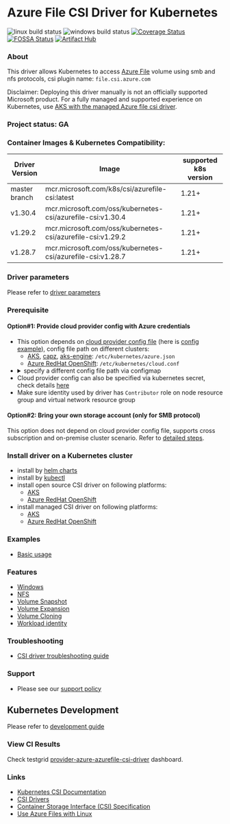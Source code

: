 # Azure File CSI Driver for Kubernetes
![linux build status](https://github.com/kubernetes-sigs/azurefile-csi-driver/actions/workflows/linux.yaml/badge.svg)
![windows build status](https://github.com/kubernetes-sigs/azurefile-csi-driver/actions/workflows/windows.yaml/badge.svg)
[![Coverage Status](https://coveralls.io/repos/github/kubernetes-sigs/azurefile-csi-driver/badge.svg?branch=master)](https://coveralls.io/github/kubernetes-sigs/azurefile-csi-driver?branch=master)
[![FOSSA Status](https://app.fossa.io/api/projects/git%2Bgithub.com%2Fkubernetes-sigs%2Fazurefile-csi-driver.svg?type=shield)](https://app.fossa.io/projects/git%2Bgithub.com%2Fkubernetes-sigs%2Fazurefile-csi-driver?ref=badge_shield)
[![Artifact Hub](https://img.shields.io/endpoint?url=https://artifacthub.io/badge/repository/azurefile-csi-driver)](https://artifacthub.io/packages/search?repo=azurefile-csi-driver)

### About
This driver allows Kubernetes to access [Azure File](https://docs.microsoft.com/en-us/azure/storage/files/storage-files-introduction) volume using smb and nfs protocols, csi plugin name: `file.csi.azure.com`

Disclaimer: Deploying this driver manually is not an officially supported Microsoft product. For a fully managed and supported experience on Kubernetes, use [AKS with the managed Azure file csi driver](https://learn.microsoft.com/azure/aks/azure-files-csi).

### Project status: GA

### Container Images & Kubernetes Compatibility:
|Driver Version  |Image                                                      | supported k8s version |
|----------------|---------------------------------------------------------- |-----------------------|
|master branch   |mcr.microsoft.com/k8s/csi/azurefile-csi:latest             | 1.21+                 |
|v1.30.4         |mcr.microsoft.com/oss/kubernetes-csi/azurefile-csi:v1.30.4 | 1.21+                 |
|v1.29.2         |mcr.microsoft.com/oss/kubernetes-csi/azurefile-csi:v1.29.2 | 1.21+                 |
|v1.28.7         |mcr.microsoft.com/oss/kubernetes-csi/azurefile-csi:v1.28.7 | 1.21+                 |

### Driver parameters
Please refer to [driver parameters](./docs/driver-parameters.md)

### Prerequisite
#### Option#1: Provide cloud provider config with Azure credentials
 - This option depends on [cloud provider config file](https://github.com/kubernetes/cloud-provider-azure/blob/master/docs/cloud-provider-config.md) (here is [config example](./deploy/example/azure.json)), config file path on different clusters:
   - [AKS](https://docs.microsoft.com/en-us/azure/aks/), [capz](https://github.com/kubernetes-sigs/cluster-api-provider-azure), [aks-engine](https://github.com/Azure/aks-engine): `/etc/kubernetes/azure.json`
   - [Azure RedHat OpenShift](https://docs.openshift.com/container-platform/4.11/storage/container_storage_interface/persistent-storage-csi-azure-file.html): `/etc/kubernetes/cloud.conf`
 - <details> <summary>specify a different config file path via configmap</summary></br>create configmap "azure-cred-file" before driver starts up</br><pre>kubectl create configmap azure-cred-file --from-literal=path="/etc/kubernetes/cloud.conf" --from-literal=path-windows="C:\\k\\cloud.conf" -n kube-system</pre></details>
 - Cloud provider config can also be specified via kubernetes secret, check details [here](./docs/read-from-secret.md)
 - Make sure identity used by driver has `Contributor` role on node resource group and virtual network resource group

#### Option#2: Bring your own storage account (only for SMB protocol)
This option does not depend on cloud provider config file, supports cross subscription and on-premise cluster scenario. Refer to [detailed steps](./deploy/example/e2e_usage.md#option2-bring-your-own-storage-account-only-for-smb-protocol).

### Install driver on a Kubernetes cluster
 - install by [helm charts](./charts)
 - install by [kubectl](./docs/install-azurefile-csi-driver.md)
 - install open source CSI driver on following platforms:
   - [AKS](./docs/install-driver-on-aks.md)
   - [Azure RedHat OpenShift](https://github.com/ezYakaEagle442/aro-pub-storage/blob/master/setup-store-CSI-driver-azure-file.md)
 - install managed CSI driver on following platforms:
   - [AKS](https://learn.microsoft.com/en-us/azure/aks/csi-storage-drivers)
   - [Azure RedHat OpenShift](https://docs.openshift.com/container-platform/4.11/storage/container_storage_interface/persistent-storage-csi-azure-file.html)

### Examples
 - [Basic usage](./deploy/example/e2e_usage.md)
 
### Features
 - [Windows](./deploy/example/windows)
 - [NFS](./deploy/example/nfs)
 - [Volume Snapshot](./deploy/example/snapshot)
 - [Volume Expansion](./deploy/example/resize)
 - [Volume Cloning](./deploy/example/cloning)
 - [Workload identity](./docs/workload-identity-static-pv-mount.md)

### Troubleshooting
 - [CSI driver troubleshooting guide](./docs/csi-debug.md) 

### Support
 - Please see our [support policy][support-policy]

## Kubernetes Development
Please refer to [development guide](./docs/csi-dev.md)

[support-policy]: support.md

### View CI Results
Check testgrid [provider-azure-azurefile-csi-driver](https://testgrid.k8s.io/provider-azure-azurefile-csi-driver) dashboard.

### Links
 - [Kubernetes CSI Documentation](https://kubernetes-csi.github.io/docs)
 - [CSI Drivers](https://github.com/kubernetes-csi/drivers)
 - [Container Storage Interface (CSI) Specification](https://github.com/container-storage-interface/spec)
 - [Use Azure Files with Linux](https://docs.microsoft.com/en-us/azure/storage/files/storage-how-to-use-files-linux)
